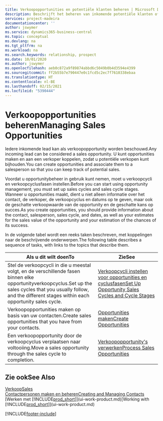 ```yaml
---
title: Verkoopopportunities en potentiële klanten beheren | Microsoft Docs
description: Beschrijft het beheren van inkomende potentiële klanten of verkoopopportunity's in Business Central en het koppelen van de opportunity aan een verkoper om toekomstige verkopen te traceren.
services: project-madeira
documentationcenter: ''
author: jswymer
ms.service: dynamics365-business-central
ms.topic: conceptual
ms.devlang: na
ms.tgt_pltfrm: na
ms.workload: na
ms.search.keywords: relationship, prospect
ms.date: 10/01/2020
ms.author: jswymer
ms.openlocfilehash: aeb0c872a9f89874abbd6c5049b0b4d3594e4399
ms.sourcegitcommit: ff2b55b7e790447e0c1fcd5c2ec7f7610338ebaa
ms.translationtype: HT
ms.contentlocale: nl-BE
ms.lasthandoff: 02/15/2021
ms.locfileid: "5390444"
---
```

# <a name="managing-sales-opportunities"></a><span data-ttu-id="e32cd-103">Verkoopopportunities beheren</span><span class="sxs-lookup"><span data-stu-id="e32cd-103">Managing Sales Opportunities</span></span>
<span data-ttu-id="e32cd-104">Iedere inkomende lead kan als verkoopopportunity worden beschouwd.</span><span class="sxs-lookup"><span data-stu-id="e32cd-104">Any incoming lead can be considered a sales opportunity.</span></span> <span data-ttu-id="e32cd-105">U kunt opportunities maken en aan een verkoper koppelen, zodat u potentiële verkopen kunt bijhouden.</span><span class="sxs-lookup"><span data-stu-id="e32cd-105">You can create opportunities and associate them to a salesperson so that you can keep track of potential sales.</span></span>

<span data-ttu-id="e32cd-106">Voordat u opportunitybeheer in gebruik kunt nemen, moet u verkoopcycli en verkoopcyclusfasen instellen.</span><span class="sxs-lookup"><span data-stu-id="e32cd-106">Before you can start using opportunity management, you must set up sales cycles and sales cycle stages.</span></span> <span data-ttu-id="e32cd-107">Wanneer u opportunities maakt, dient u niet alleen informatie over het contact, de verkoper, de verkoopcyclus en datums op te geven, maar ook de geschatte verkoopwaarde van de opportunity en de geschatte kans op succes.</span><span class="sxs-lookup"><span data-stu-id="e32cd-107">As you create opportunities, you should provide information about the contact, salesperson, sales cycle, and dates, as well as your estimates for the sales value of the opportunity and your estimation of the chances of its success.</span></span>

<span data-ttu-id="e32cd-108">In de volgende tabel wordt een reeks taken beschreven, met koppelingen naar de beschrijvende onderwerpen.</span><span class="sxs-lookup"><span data-stu-id="e32cd-108">The following table describes a sequence of tasks, with links to the topics that describe them.</span></span>

| <span data-ttu-id="e32cd-109">Als u dit wilt doen</span><span class="sxs-lookup"><span data-stu-id="e32cd-109">To</span></span> | <span data-ttu-id="e32cd-110">Zie</span><span class="sxs-lookup"><span data-stu-id="e32cd-110">See</span></span> |
| --- | --- |
| <span data-ttu-id="e32cd-111">Stel de verkoopcycli in die u meestal volgt, en de verschillende fasen binnen elke opportunityverkoopcyclus.</span><span class="sxs-lookup"><span data-stu-id="e32cd-111">Set up the sales cycles that you usually follow, and the different stages within each opportunity sales cycle.</span></span> |[<span data-ttu-id="e32cd-112">Verkoopcycli instellen voor opportunities en cyclusfasen</span><span class="sxs-lookup"><span data-stu-id="e32cd-112">Set Up Opportunity Sales Cycles and Cycle Stages</span></span>](marketing-how-setup-opportunity-sales-cycles-stages.md) |
| <span data-ttu-id="e32cd-113">Verkoopopportunities maken op basis van uw contacten.</span><span class="sxs-lookup"><span data-stu-id="e32cd-113">Create sales opportunities that you have from your contacts.</span></span> |[<span data-ttu-id="e32cd-114">Opportunities maken</span><span class="sxs-lookup"><span data-stu-id="e32cd-114">Create Opportunities</span></span>](marketing-how-create-opportunities.md) |
| <span data-ttu-id="e32cd-115">Een verkoopopportunity door de verkoopcyclus verplaatsen naar voltooiing.</span><span class="sxs-lookup"><span data-stu-id="e32cd-115">Move a sales opportunity through the sales cycle to completion.</span></span> |[<span data-ttu-id="e32cd-116">Verkoopopportunity's verwerken</span><span class="sxs-lookup"><span data-stu-id="e32cd-116">Process Sales Opportunities</span></span>](marketing-processing-sales-opportunities.md) |

## <a name="see-also"></a><span data-ttu-id="e32cd-117">Zie ook</span><span class="sxs-lookup"><span data-stu-id="e32cd-117">See Also</span></span>
[<span data-ttu-id="e32cd-118">Verkoop</span><span class="sxs-lookup"><span data-stu-id="e32cd-118">Sales</span></span>](sales-manage-sales.md)  
[<span data-ttu-id="e32cd-119">Contactpersonen maken en beheren</span><span class="sxs-lookup"><span data-stu-id="e32cd-119">Creating and Managing Contacts</span></span>](marketing-contacts.md)  
<span data-ttu-id="e32cd-120">[Werken met [!INCLUDE[prod_short](includes/prod_short.md)]](ui-work-product.md)</span><span class="sxs-lookup"><span data-stu-id="e32cd-120">[Working with [!INCLUDE[prod_short](includes/prod_short.md)]](ui-work-product.md)</span></span>


[!INCLUDE[footer-include](includes/footer-banner.md)]